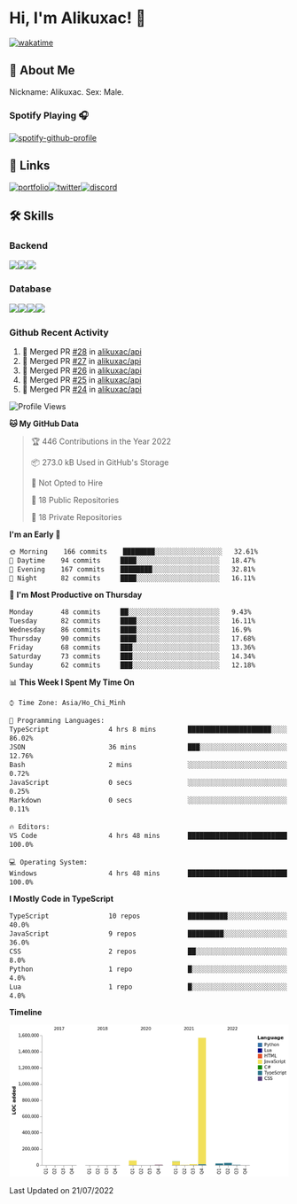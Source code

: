 # Hi, I'm Alikuxac! 👋
[![wakatime](https://wakatime.com/badge/user/f351a39f-05c3-4440-84c7-6444ba23d95e.svg)](https://wakatime.com/@alikuxac)
## 🚀 About Me
Nickname: Alikuxac.
Sex: Male.

### Spotify Playing 🎧
[![spotify-github-profile](https://spotify-github-profile.vercel.app/api/view?uid=1ug46od67cxvdqjx4zr7l33i4&cover_image=true&theme=natemoo-re&bar_color=53b14f&bar_color_cover=false)](https://open.spotify.com/user/1ug46od67cxvdqjx4zr7l33i4)

## 🔗 Links
[![portfolio][portfolio-badge]][website-link][![twitter][twitter-badge]][twitter-link][![discord][discord-badge]][discord-link]

## 🛠 Skills
<!---### Frontend--->

### Backend
[![](https://img.shields.io/badge/C%23-239120?style=for-the-badge&logo=c-sharp&logoColor=white)]()[![](https://img.shields.io/badge/JavaScript-F7DF1E?style=for-the-badge&logo=javascript&logoColor=black)]()[![](https://img.shields.io/badge/TypeScript-007ACC?style=for-the-badge&logo=typescript&logoColor=white)]()
### Database
[![](https://img.shields.io/badge/MySQL-00000F?style=for-the-badge&logo=mysql&logoColor=white)]()[![](https://img.shields.io/badge/MongoDB-4EA94B?style=for-the-badge&logo=mongodb&logoColor=white)]()[![](https://img.shields.io/badge/PostgreSQL-316192?style=for-the-badge&logo=postgresql&logoColor=white)]()[![](https://img.shields.io/badge/Redis-D82C20?style=for-the-badge&logo=RedislogoColor=white)]()
<!---### Tools--->

<!---### Framework--->

### Github Recent Activity
<!--START_SECTION:activity-->
1. 🎉 Merged PR [#28](https://github.com/alikuxac/api/pull/28) in [alikuxac/api](https://github.com/alikuxac/api)
2. 🎉 Merged PR [#27](https://github.com/alikuxac/api/pull/27) in [alikuxac/api](https://github.com/alikuxac/api)
3. 🎉 Merged PR [#26](https://github.com/alikuxac/api/pull/26) in [alikuxac/api](https://github.com/alikuxac/api)
4. 🎉 Merged PR [#25](https://github.com/alikuxac/api/pull/25) in [alikuxac/api](https://github.com/alikuxac/api)
5. 🎉 Merged PR [#24](https://github.com/alikuxac/api/pull/24) in [alikuxac/api](https://github.com/alikuxac/api)
<!--END_SECTION:activity-->

<!--START_SECTION:waka-->
![Profile Views](http://img.shields.io/badge/Profile%20Views-0-blue)

**🐱 My GitHub Data** 

> 🏆 446 Contributions in the Year 2022
 > 
> 📦 273.0 kB Used in GitHub's Storage 
 > 
> 🚫 Not Opted to Hire
 > 
> 📜 18 Public Repositories 
 > 
> 🔑 18 Private Repositories  
 > 
**I'm an Early 🐤** 

```text
🌞 Morning    166 commits    ████████░░░░░░░░░░░░░░░░░   32.61% 
🌆 Daytime    94 commits     ████░░░░░░░░░░░░░░░░░░░░░   18.47% 
🌃 Evening    167 commits    ████████░░░░░░░░░░░░░░░░░   32.81% 
🌙 Night      82 commits     ████░░░░░░░░░░░░░░░░░░░░░   16.11%

```
📅 **I'm Most Productive on Thursday** 

```text
Monday       48 commits     ██░░░░░░░░░░░░░░░░░░░░░░░   9.43% 
Tuesday      82 commits     ████░░░░░░░░░░░░░░░░░░░░░   16.11% 
Wednesday    86 commits     ████░░░░░░░░░░░░░░░░░░░░░   16.9% 
Thursday     90 commits     ████░░░░░░░░░░░░░░░░░░░░░   17.68% 
Friday       68 commits     ███░░░░░░░░░░░░░░░░░░░░░░   13.36% 
Saturday     73 commits     ███░░░░░░░░░░░░░░░░░░░░░░   14.34% 
Sunday       62 commits     ███░░░░░░░░░░░░░░░░░░░░░░   12.18%

```


📊 **This Week I Spent My Time On** 

```text
⌚︎ Time Zone: Asia/Ho_Chi_Minh

💬 Programming Languages: 
TypeScript               4 hrs 8 mins        █████████████████████░░░░   86.02% 
JSON                     36 mins             ███░░░░░░░░░░░░░░░░░░░░░░   12.76% 
Bash                     2 mins              ░░░░░░░░░░░░░░░░░░░░░░░░░   0.72% 
JavaScript               0 secs              ░░░░░░░░░░░░░░░░░░░░░░░░░   0.25% 
Markdown                 0 secs              ░░░░░░░░░░░░░░░░░░░░░░░░░   0.11%

🔥 Editors: 
VS Code                  4 hrs 48 mins       █████████████████████████   100.0%

💻 Operating System: 
Windows                  4 hrs 48 mins       █████████████████████████   100.0%

```

**I Mostly Code in TypeScript** 

```text
TypeScript               10 repos            ██████████░░░░░░░░░░░░░░░   40.0% 
JavaScript               9 repos             █████████░░░░░░░░░░░░░░░░   36.0% 
CSS                      2 repos             ██░░░░░░░░░░░░░░░░░░░░░░░   8.0% 
Python                   1 repo              █░░░░░░░░░░░░░░░░░░░░░░░░   4.0% 
Lua                      1 repo              █░░░░░░░░░░░░░░░░░░░░░░░░   4.0%

```


**Timeline**

![Chart not found](https://raw.githubusercontent.com/alikuxac/alikuxac/master/charts/bar_graph.png) 


 Last Updated on 21/07/2022
<!--END_SECTION:waka-->

<!--- Link definition --->
[website-link]: https://alikuxac.xyz/
[twitter-link]: https://twitter.com/alikuxac
[discord-link]: https://discord.gg/8yfv46W
[kofi-link]: https://ko-fi.com/alikuxac
[Facebook]: https://www.facebook.com/anikuxac

[Instagram]: https://www.instagram.com/alikuxac/

<!--- Badgee Imag --->
[portfolio-badge]: https://img.shields.io/badge/my_portfolio-000?style=for-the-badge&logo=ko-fi&logoColor=white
[twitter-badge]: https://img.shields.io/badge/twitter-1DA1F2?style=for-the-badge&logo=twitter&logoColor=white
[discord-badge]: https://img.shields.io/badge/Discord-7289DA?style=for-the-badge&logo=discord&logoColor=white
